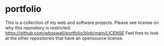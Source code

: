 # portfolio
This is a collection of my web and software projects.
Please see license on why this repository is restricted: https://github.com/wboswall/portfolio/blob/main/LICENSE
Feel free to look at the other repositories that have an opensource license. 
